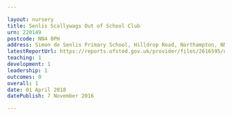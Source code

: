 ```yaml
---

layout: nursery
title: Senlis Scallywags Out of School Club
urn: 220149
postcode: NN4 0PH
address: Simon de Senlis Primary School, Hilldrop Road, Northampton, NN4 0PH
latestReportUrl: https://reports.ofsted.gov.uk/provider/files/2616595/urn/220149.pdf
teaching: 1
development: 1
leadership: 1
outcomes: 0
overall: 1
date: 01 April 2018 
datePublish: 7 November 2016

---
```

